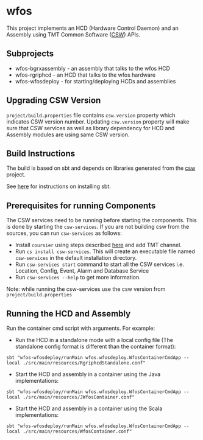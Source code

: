 # wfos

This project implements an HCD (Hardware Control Daemon) and an Assembly using
TMT Common Software ([CSW](https://github.com/tmtsoftware/csw)) APIs.

## Subprojects

* wfos-bgrxassembly - an assembly that talks to the wfos HCD
* wfos-rgriphcd - an HCD that talks to the wfos hardware
* wfos-wfosdeploy - for starting/deploying HCDs and assemblies

## Upgrading CSW Version

`project/build.properties` file contains `csw.version` property which indicates CSW version number.
Updating `csw.version` property will make sure that CSW services as well as library dependency for HCD and Assembly modules are using same CSW version.

## Build Instructions

The build is based on sbt and depends on libraries generated from the
[csw](https://github.com/tmtsoftware/csw) project.

See [here](https://www.scala-sbt.org/1.0/docs/Setup.html) for instructions on installing sbt.

## Prerequisites for running Components

The CSW services need to be running before starting the components.
   This is done by starting the `csw-services`.
   If you are not building csw from the sources, you can run `csw-services` as follows:

- Install `coursier` using steps described [here](https://tmtsoftware.github.io/csw/apps/csinstallation.html) and add TMT channel.
- Run `cs install csw-services`. This will create an executable file named `csw-services` in the default installation directory.
- Run `csw-services start` command to start all the CSW services i.e. Location, Config, Event, Alarm and Database Service
- Run `csw-services --help` to get more information.

Note: while running the csw-services use the csw version from `project/build.properties`

## Running the HCD and Assembly

Run the container cmd script with arguments. For example:

* Run the HCD in a standalone mode with a local config file (The standalone config format is different than the container format):

```
sbt "wfos-wfosdeploy/runMain wfos.wfosdeploy.WfosContainerCmdApp --local ./src/main/resources/RgriphcdStandalone.conf"
```

* Start the HCD and assembly in a container using the Java implementations:

```
sbt "wfos-wfosdeploy/runMain wfos.wfosdeploy.WfosContainerCmdApp --local ./src/main/resources/JWfosContainer.conf"
```

* Start the HCD and assembly in a container using the Scala implementations:

```
sbt "wfos-wfosdeploy/runMain wfos.wfosdeploy.WfosContainerCmdApp --local ./src/main/resources/WfosContainer.conf"
```